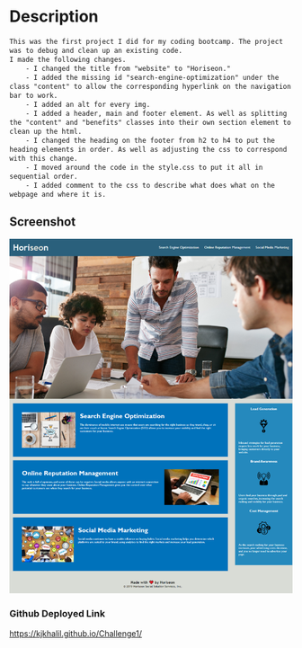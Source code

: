 # Description

    This was the first project I did for my coding bootcamp. The project was to debug and clean up an existing code.
    I made the following changes.
        - I changed the title from "website" to "Horiseon."
        - I added the missing id "search-engine-optimization" under the class "content" to allow the corresponding hyperlink on the navigation bar to work.
        - I added an alt for every img.
        - I added a header, main and footer element. As well as splitting the "content" and "benefits" classes into their own section element to clean up the html.
        - I changed the heading on the footer from h2 to h4 to put the heading elements in order. As well as adjusting the css to correspond with this change.
        - I moved around the code in the style.css to put it all in sequential order.
        - I added comment to the css to describe what does what on the webpage and where it is.

## Screenshot

![This is an image of how the webpage looks as it is now.](./assets/images/Webpage-Screenshot.png)

### Github Deployed Link

https://kjkhalil.github.io/Challenge1/